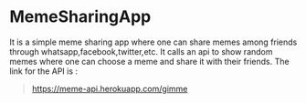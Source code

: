 # MemeSharingApp
It is a simple meme sharing app where one can share memes among friends through whatsapp,facebook,twitter,etc. It calls an api to show random memes where one can choose a meme and share it with their friends.
The link for the API is :
  > https://meme-api.herokuapp.com/gimme
